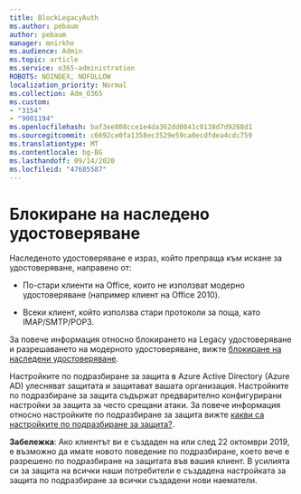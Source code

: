 ```yaml
---
title: BlockLegacyAuth
ms.author: pebaum
author: pebaum
manager: mnirkhe
ms.audience: Admin
ms.topic: article
ms.service: o365-administration
ROBOTS: NOINDEX, NOFOLLOW
localization_priority: Normal
ms.collection: Adm_O365
ms.custom:
- "3154"
- "9001194"
ms.openlocfilehash: baf3ee808cce1e4da362dd0841c0138d7d9268d1
ms.sourcegitcommit: c6692ce0fa1358ec3529e59ca0ecdfdea4cdc759
ms.translationtype: MT
ms.contentlocale: bg-BG
ms.lasthandoff: 09/14/2020
ms.locfileid: "47685587"
---
```

# <a name="blocking-legacy-authentication"></a>Блокиране на наследено удостоверяване

Наследеното удостоверяване е израз, който препраща към искане за удостоверяване, направено от:

- По-стари клиенти на Office, които не използват модерно удостоверяване (например клиент на Office 2010).

- Всеки клиент, който използва стари протоколи за поща, като IMAP/SMTP/POP3.

За повече информация относно блокирането на Legacy удостоверяване и разрешаването на модерното удостоверяване, вижте [блокиране на наследени удостоверяване](https://docs.microsoft.com/azure/active-directory/conditional-access/concept-conditional-access-block-legacy-authentication).

Настройките по подразбиране за защита в Azure Active Directory (Azure AD) улесняват защитата и защитават вашата организация. Настройките по подразбиране за защита съдържат предварително конфигурирани настройки за защита за често срещани атаки.
За повече информация относно настройките по подразбиране за защита вижте [какви са настройките по подразбиране за защита?](https://docs.microsoft.com/azure/active-directory/fundamentals/concept-fundamentals-security-defaults). 

**Забележка**: Ако клиентът ви е създаден на или след 22 октомври 2019, е възможно да имате новото поведение по подразбиране, което вече е разрешено по подразбиране на защитата във вашия клиент.  В усилията си за защита на всички наши потребители е създадена настройката за защита по подразбиране за всички създадени нови наематели.
